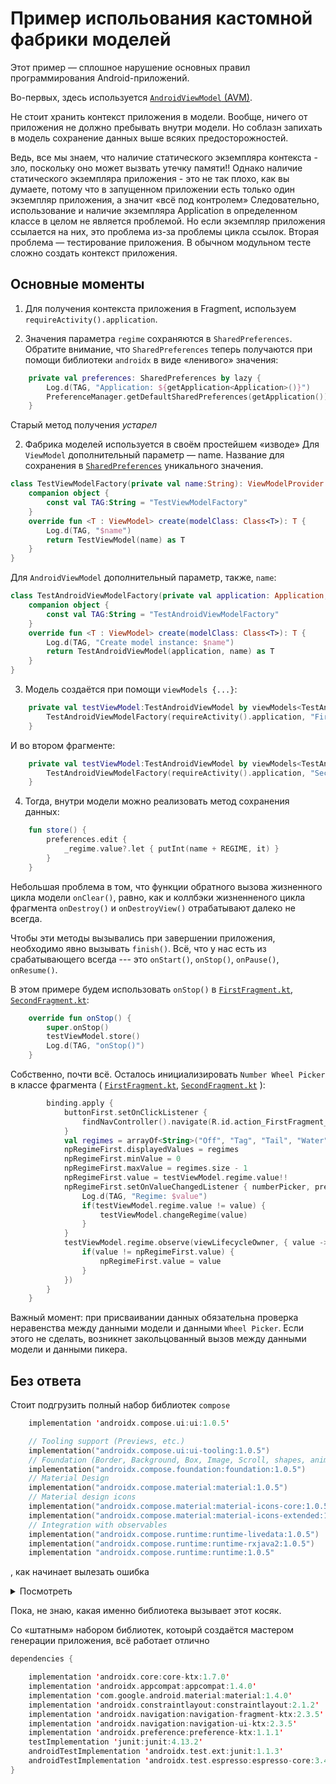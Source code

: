 # Пример испольования кастомной фабрики моделей
Этот пример — сплошное нарушение основных правил программирования Android-приложений. 

Во-первых, 
здесь используется [`AndroidViewModel` (AVM)](https://developer.android.com/reference/androidx/lifecycle/AndroidViewModel).

Не стоит хранить контекст приложения в модели. Вообще, ничего от приложения не должно пребывать внутри модели. Но соблазн
запихать в модель сохранение данных выше всяких предосторожностей.


Ведь, все мы знаем, что наличие статического экземпляра контекста - зло, поскольку оно может вызвать
утечку памяти!! Однако наличие статического экземпляра приложения - это не так плохо, как вы думаете, 
потому что в запущенном приложении есть только один экземпляр приложения, а значит «всё под контролем»
Следовательно, использование и наличие экземпляра Application в определенном классе в целом не является 
проблемой. Но если экземпляр приложения ссылается на них, это проблема из-за проблемы цикла ссылок.
Вторая проблема — тестирование приложения. В обычном модульном тесте сложно создать контекст приложения.

## Основные моменты
1. Для получения контекста приложения в Fragment, используем `requireActivity().application`.

2. Значения параметра `regime` сохраняются в `SharedPreferences`. Обратите внимание, что `SharedPreferences` теперь получаются при помощи библиотеки `androidx` в виде «ленивого» значения:
```kotlin
    private val preferences: SharedPreferences by lazy {
        Log.d(TAG, "Application: ${getApplication<Application>()}")
        PreferenceManager.getDefaultSharedPreferences(getApplication())
    }
```   
Старый метод получения _устарел_  

2. Фабрика моделей используется в своём простейшем «изводе»
Для `ViewModel` дополнительный параметр — name. Название для сохранения в 
[`SharedPreferences`](https://developer.android.com/reference/android/content/SharedPreferences) уникального значения.

```kotlin
class TestViewModelFactory(private val name:String): ViewModelProvider.NewInstanceFactory() {
    companion object {
        const val TAG:String = "TestViewModelFactory"
    }
    override fun <T : ViewModel> create(modelClass: Class<T>): T {
        Log.d(TAG, "$name")
        return TestViewModel(name) as T
    }
}
```

Для `AndroidViewModel` дополнительный параметр, также, `name`:
```kotlin
class TestAndroidViewModelFactory(private val application: Application, private val name:String): ViewModelProvider.NewInstanceFactory() {
    companion object {
        const val TAG:String = "TestAndroidViewModelFactory"
    }
    override fun <T : ViewModel> create(modelClass: Class<T>): T {
        Log.d(TAG, "Create model instance: $name")
        return TestAndroidViewModel(application, name) as T
    }
}
```
3. Модель создаётся при помощи `viewModels {...}`:
```kotlin
    private val testViewModel:TestAndroidViewModel by viewModels<TestAndroidViewModel> {
        TestAndroidViewModelFactory(requireActivity().application, "First")
    }
```
И во втором фрагменте:
```kotlin
    private val testViewModel:TestAndroidViewModel by viewModels<TestAndroidViewModel> {
        TestAndroidViewModelFactory(requireActivity().application, "Second")
    }
```
4. Тогда, внутри модели можно реализовать метод сохранения данных:
```kotlin
    fun store() {
        preferences.edit {
            _regime.value?.let { putInt(name + REGIME, it) }
        }
    }
```
Небольшая проблема в том, что функции обратного вызова жизненного цикла модели `onClear()`, 
равно, как и коллбэки жизненненого цикла фрагмента `onDestroy()` и `onDestroyView()` отрабатывают 
далеко не всегда.

Чтобы эти методы вызывались при завершении приложения, необходимо явно вызывать `finish()`. Всё, что у нас
есть из срабатывающего всегда --- это `onStart()`, `onStop()`, `onPause()`, `onResume()`.

В этом примере будем использовать `onStop()` в [`FirstFragment.kt`](./app/src/main/java/com/grandfatherpikhto/testviewmodels/FirstFragment.kt),
[`SecondFragment.kt`](./app/src/main/java/com/grandfatherpikhto/testviewmodels/SecondFragment.kt):
```kotlin
    override fun onStop() {
        super.onStop()
        testViewModel.store()
        Log.d(TAG, "onStop()")
    }
```

Собственно, почти всё. 
Осталось инициализировать `Number Wheel Picker` в классе фрагмента (
[`FirstFragment.kt`](./app/src/main/java/com/grandfatherpikhto/testviewmodels/FirstFragment.kt),
[`SecondFragment.kt`](./app/src/main/java/com/grandfatherpikhto/testviewmodels/SecondFragment.kt)
):

```kotlin
        binding.apply {
            buttonFirst.setOnClickListener {
                findNavController().navigate(R.id.action_FirstFragment_to_SecondFragment)
            }
            val regimes = arrayOf<String>("Off", "Tag", "Tail", "Water", "Blink")
            npRegimeFirst.displayedValues = regimes
            npRegimeFirst.minValue = 0
            npRegimeFirst.maxValue = regimes.size - 1
            npRegimeFirst.value = testViewModel.regime.value!!
            npRegimeFirst.setOnValueChangedListener { numberPicker, previous, value ->
                Log.d(TAG, "Regime: $value")
                if(testViewModel.regime.value != value) {
                    testViewModel.changeRegime(value)
                }
            }
            testViewModel.regime.observe(viewLifecycleOwner, { value ->
                if(value != npRegimeFirst.value) {
                    npRegimeFirst.value = value
                }
            })
        }
    }
```

Важный момент: при присваивании данных обязательна проверка неравенства между данными модели
и данными `Wheel Picker`. Если этого не сделать, возникнет закольцованный вызов между данными
модели и данными пикера.

## Без ответа
Стоит подгрузить полный набор библиотек `compose` 
```kotlin
    implementation 'androidx.compose.ui:ui:1.0.5'

    // Tooling support (Previews, etc.)
    implementation("androidx.compose.ui:ui-tooling:1.0.5")
    // Foundation (Border, Background, Box, Image, Scroll, shapes, animations, etc.)
    implementation("androidx.compose.foundation:foundation:1.0.5")
    // Material Design
    implementation("androidx.compose.material:material:1.0.5")
    // Material design icons
    implementation("androidx.compose.material:material-icons-core:1.0.5")
    implementation("androidx.compose.material:material-icons-extended:1.0.5")
    // Integration with observables
    implementation("androidx.compose.runtime:runtime-livedata:1.0.5")
    implementation("androidx.compose.runtime:runtime-rxjava2:1.0.5")
    implementation "androidx.compose.runtime:runtime:1.0.5"
```

, как начинает вылезать ошибка 
<details>
    <summary>Посмотреть</summary>

```kotlin
E/AndroidRuntime: FATAL EXCEPTION: main
    Process: com.grandfatherpikhto.testpreferences, PID: 29523
    java.lang.RuntimeException: Unable to start activity ComponentInfo{com.grandfatherpikhto.testpreferences/com.grandfatherpikhto.testpreferences.MainActivity}: android.view.InflateException: Binary XML file line #23 in com.grandfatherpikhto.testpreferences:layout/activity_main: Binary XML file line #18 in com.grandfatherpikhto.testpreferences:layout/content_main: Error inflating class fragment
        at android.app.ActivityThread.performLaunchActivity(ActivityThread.java:3782)
        at android.app.ActivityThread.handleLaunchActivity(ActivityThread.java:3961)
        at android.app.servertransaction.LaunchActivityItem.execute(LaunchActivityItem.java:91)
        at android.app.servertransaction.TransactionExecutor.executeCallbacks(TransactionExecutor.java:149)
        at android.app.servertransaction.TransactionExecutor.execute(TransactionExecutor.java:103)
        at android.app.ActivityThread$H.handleMessage(ActivityThread.java:2386)
        at android.os.Handler.dispatchMessage(Handler.java:107)
        at android.os.Looper.loop(Looper.java:213)
        at android.app.ActivityThread.main(ActivityThread.java:8178)
        at java.lang.reflect.Method.invoke(Native Method)
        at com.android.internal.os.RuntimeInit$MethodAndArgsCaller.run(RuntimeInit.java:513)
        at com.android.internal.os.ZygoteInit.main(ZygoteInit.java:1101)
     Caused by: android.view.InflateException: Binary XML file line #23 in com.grandfatherpikhto.testpreferences:layout/activity_main: Binary XML file line #18 in com.grandfatherpikhto.testpreferences:layout/content_main: Error inflating class fragment
     Caused by: android.view.InflateException: Binary XML file line #18 in com.grandfatherpikhto.testpreferences:layout/content_main: Error inflating class fragment
     Caused by: java.lang.ClassCastException: com.grandfatherpikhto.testpreferences.databinding.FragmentFirstBinding cannot be cast to androidx.lifecycle.ViewModelStoreOwner
        at com.grandfatherpikhto.testpreferences.FirstFragment.onViewCreated(FirstFragment.kt:74)
        at androidx.fragment.app.Fragment.performViewCreated(Fragment.java:2987)
        at androidx.fragment.app.FragmentStateManager.createView(FragmentStateManager.java:546)
        at androidx.fragment.app.FragmentStateManager.moveToExpectedState(FragmentStateManager.java:282)
        at androidx.fragment.app.FragmentStore.moveToExpectedState(FragmentStore.java:112)
        at androidx.fragment.app.FragmentManager.moveToState(FragmentManager.java:1647)
        at androidx.fragment.app.FragmentManager.dispatchStateChange(FragmentManager.java:3128)
        at androidx.fragment.app.FragmentManager.dispatchViewCreated(FragmentManager.java:3065)
        at androidx.fragment.app.Fragment.performViewCreated(Fragment.java:2988)
        at androidx.fragment.app.FragmentStateManager.ensureInflatedView(FragmentStateManager.java:392)
        at androidx.fragment.app.FragmentStateManager.moveToExpectedState(FragmentStateManager.java:281)
        at androidx.fragment.app.FragmentLayoutInflaterFactory.onCreateView(FragmentLayoutInflaterFactory.java:140)
        at androidx.fragment.app.FragmentController.onCreateView(FragmentController.java:135)
        at androidx.fragment.app.FragmentActivity.dispatchFragmentsOnCreateView(FragmentActivity.java:319)
        at androidx.fragment.app.FragmentActivity.onCreateView(FragmentActivity.java:298)
        at android.view.LayoutInflater.tryCreateView(LayoutInflater.java:1079)
        at android.view.LayoutInflater.createViewFromTag(LayoutInflater.java:1007)
        at android.view.LayoutInflater.createViewFromTag(LayoutInflater.java:971)
        at android.view.LayoutInflater.rInflate(LayoutInflater.java:1133)
        at android.view.LayoutInflater.rInflateChildren(LayoutInflater.java:1094)
        at android.view.LayoutInflater.parseInclude(LayoutInflater.java:1273)
        at android.view.LayoutInflater.rInflate(LayoutInflater.java:1129)
        at android.view.LayoutInflater.rInflateChildren(LayoutInflater.java:1094)
        at android.view.LayoutInflater.inflate(LayoutInflater.java:692)
        at android.view.LayoutInflater.inflate(LayoutInflater.java:536)
E/AndroidRuntime:     at com.grandfatherpikhto.testpreferences.databinding.ActivityMainBinding.inflate(ActivityMainBinding.java:50)
        at com.grandfatherpikhto.testpreferences.databinding.ActivityMainBinding.inflate(ActivityMainBinding.java:44)
        at com.grandfatherpikhto.testpreferences.MainActivity.onCreate(MainActivity.kt:22)
        at android.app.Activity.performCreate(Activity.java:8086)
        at android.app.Activity.performCreate(Activity.java:8074)
        at android.app.Instrumentation.callActivityOnCreate(Instrumentation.java:1313)
        at android.app.ActivityThread.performLaunchActivity(ActivityThread.java:3755)
        at android.app.ActivityThread.handleLaunchActivity(ActivityThread.java:3961)
        at android.app.servertransaction.LaunchActivityItem.execute(LaunchActivityItem.java:91)
        at android.app.servertransaction.TransactionExecutor.executeCallbacks(TransactionExecutor.java:149)
        at android.app.servertransaction.TransactionExecutor.execute(TransactionExecutor.java:103)
        at android.app.ActivityThread$H.handleMessage(ActivityThread.java:2386)
        at android.os.Handler.dispatchMessage(Handler.java:107)
        at android.os.Looper.loop(Looper.java:213)
        at android.app.ActivityThread.main(ActivityThread.java:8178)
        at java.lang.reflect.Method.invoke(Native Method)
        at com.android.internal.os.RuntimeInit$MethodAndArgsCaller.run(RuntimeInit.java:513)
        at com.android.internal.os.ZygoteInit.main(ZygoteInit.java:1101)
I/Process: Sending signal. PID: 29523 SIG: 9
```
</details>

Пока, не знаю, какая именно библиотека вызывает этот косяк.

Со «штатным» набором библиотек, котоырй создаётся мастером генерации приложения, всё работает 
отлично

```kotlin
dependencies {

    implementation 'androidx.core:core-ktx:1.7.0'
    implementation 'androidx.appcompat:appcompat:1.4.0'
    implementation 'com.google.android.material:material:1.4.0'
    implementation 'androidx.constraintlayout:constraintlayout:2.1.2'
    implementation 'androidx.navigation:navigation-fragment-ktx:2.3.5'
    implementation 'androidx.navigation:navigation-ui-ktx:2.3.5'
    implementation 'androidx.preference:preference-ktx:1.1.1'
    testImplementation 'junit:junit:4.13.2'
    androidTestImplementation 'androidx.test.ext:junit:1.1.3'
    androidTestImplementation 'androidx.test.espresso:espresso-core:3.4.0'
}
```
